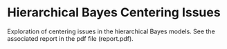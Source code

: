 # Hierarchical Bayes Centering Issues

Exploration of centering issues in the hierarchical Bayes models. See the associated report in the pdf file (report.pdf). 
